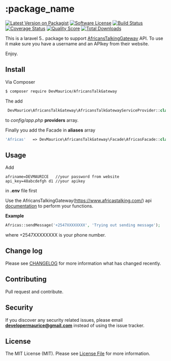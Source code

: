 # :package_name

[![Latest Version on Packagist][ico-version]][link-packagist]
[![Software License][ico-license]](LICENSE.md)
[![Build Status][ico-travis]][link-travis]
[![Coverage Status][ico-scrutinizer]][link-scrutinizer]
[![Quality Score][ico-code-quality]][link-code-quality]
[![Total Downloads][ico-downloads]][link-downloads]


This is a laravel 5.*.* package to support [AfricansTalkingGateway](https://www.africastalking.com/) API.
To use it make sure you have a username and an APIkey from their website.

Enjoy.

## Install

Via Composer

``` bash
$ composer require DevMaurice/AfricansTalkGateway
```

The add 

``` php
 DevMaurice\AfricansTalkGateway\AfricansTalkGatewayServiceProvider::class,
 ```
 to *config/app.php* **providers** array.

 Finally you add the Facade in **aliases** array

 ```php
 'Africas'   => DevMaurice\AfricansTalkGateway\Facade\AfricasFacade::class,
 ```


## Usage

Add 
```
afriname=DEVMAURICE   //your password from website
api_key=48abcdefgh d1 //your apikey

```
in **.env** file first

Use the AfricansTalkingGateway(https://www.africastalking.com/) api [documentation](http://docs.africastalking.com) to perform your functions.

**Example**
``` php
Africas::sendMessage('+2547XXXXXXXX', 'Trying out sending message');
```

where +2547XXXXXXXX is your phone number.

## Change log

Please see [CHANGELOG](CHANGELOG.md) for more information what has changed recently.

## Contributing

Pull request and contribute.

## Security

If you discover any security related issues, please email **developermaurice@gmail.com** instead of using the issue tracker.



## License

The MIT License (MIT). Please see [License File](LICENSE.md) for more information.

[ico-version]: https://img.shields.io/packagist/v/DevMaurice/AfricansTalkGateway.svg?style=flat-square
[ico-license]: https://img.shields.io/badge/license-MIT-brightgreen.svg?style=flat-square
[ico-travis]: https://img.shields.io/travis/DevMaurice/AfricansTalkGateway/master.svg?style=flat-square
[ico-scrutinizer]: https://img.shields.io/scrutinizer/coverage/g/DevMaurice/AfricansTalkGateway.svg?style=flat-square
[ico-code-quality]: https://img.shields.io/scrutinizer/g/DevMaurice/AfricansTalkGateway.svg?style=flat-square
[ico-downloads]: https://img.shields.io/packagist/dt/DevMaurice/AfricansTalkGateway.svg?style=flat-square

[link-packagist]: https://packagist.org/packages/DevMaurice/AfricansTalkGateway
[link-travis]: https://travis-ci.org/DevMaurice/AfricansTalkGateway
[link-scrutinizer]: https://scrutinizer-ci.com/g/DevMaurice/AfricansTalkGateway/code-structure
[link-code-quality]: https://scrutinizer-ci.com/g/DevMaurice/AfricansTalkGateway
[link-downloads]: https://packagist.org/packages/DevMaurice/AfricansTalkGateway
[link-author]: https://github.com/DevMaurice
[link-contributors]: ../../contributors
